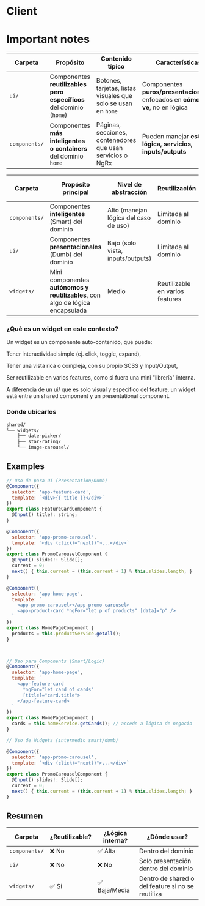 # Client

# Important notes
| Carpeta       | Propósito                                                           | Contenido típico                                              | Características                                                                   |
| ------------- | ------------------------------------------------------------------- | ------------------------------------------------------------- | --------------------------------------------------------------------------------- |
| `ui/`         | Componentes **reutilizables pero específicos** del dominio (`home`) | Botones, tarjetas, listas visuales que solo se usan en `home` | Componentes **puros/presentacionales**, enfocados en **cómo se ve**, no en lógica |
| `components/` | Componentes **más inteligentes o containers** del dominio `home`    | Páginas, secciones, contenedores que usan servicios o NgRx    | Pueden manejar **estado, lógica, servicios, inputs/outputs**                      |



| Carpeta       | Propósito principal                                                            | Nivel de abstracción                  | Reutilización                   | Contiene lógica de negocio | Ejemplos                                                                |
| ------------- | ------------------------------------------------------------------------------ | ------------------------------------- | ------------------------------- | -------------------------- | ----------------------------------------------------------------------- |
| `components/` | Componentes **inteligentes** (Smart) del dominio                               | Alto (manejan lógica del caso de uso) | Limitada al dominio             | ✅ Sí                       | `home-page.component.ts`, `checkout-container.component.ts`             |
| `ui/`         | Componentes **presentacionales** (Dumb) del dominio                            | Bajo (solo vista, inputs/outputs)     | Limitada al dominio             | ❌ No                       | `home-banner.component.ts`, `product-card.component.ts`                 |
| `widgets/`    | Mini componentes **autónomos y reutilizables**, con algo de lógica encapsulada | Medio                                 | Reutilizable en varios features | 🚫 Mínima o autocontenida  | `date-picker`, `carousel`, `rating-star`, `modal`, `notification-toast` |


### ¿Qué es un widget en este contexto?
Un widget es un componente auto-contenido, que puede:

Tener interactividad simple (ej. click, toggle, expand),

Tener una vista rica o compleja, con su propio SCSS y Input/Output,

Ser reutilizable en varios features, como si fuera una mini "librería" interna.

A diferencia de un ui/ que es solo visual y específico del feature, un widget está entre un shared component y un presentational component.

### Donde ubicarlos 
```bash 
shared/
└── widgets/
    ├── date-picker/
    ├── star-rating/
    └── image-carousel/

```
## Examples 
```js
// Uso de para UI (Presentation/Dumb)
@Component({
  selector: 'app-feature-card',
  template: `<div>{{ title }}</div>`
})
export class FeatureCardComponent {
  @Input() title!: string;
}

@Component({
  selector: 'app-promo-carousel',
  template: `<div (click)="next()">...</div>`
})
export class PromoCarouselComponent {
  @Input() slides!: Slide[];
  current = 0;
  next() { this.current = (this.current + 1) % this.slides.length; }
}

@Component({
  selector: 'app-home-page',
  template: `
    <app-promo-carousel></app-promo-carousel>
    <app-product-card *ngFor="let p of products" [data]="p" />
  `
})
export class HomePageComponent {
  products = this.productService.getAll();
}



// Uso para Components (Smart/Logic)
@Component({
  selector: 'app-home-page',
  template: `
    <app-feature-card
      *ngFor="let card of cards"
      [title]="card.title">
    </app-feature-card>
  `
})
export class HomePageComponent {
  cards = this.homeService.getCards(); // accede a lógica de negocio
}

// Uso de Widgets (intermedio smart/dumb)

@Component({
  selector: 'app-promo-carousel',
  template: `<div (click)="next()">...</div>`
})
export class PromoCarouselComponent {
  @Input() slides!: Slide[];
  current = 0;
  next() { this.current = (this.current + 1) % this.slides.length; }
}

```
## Resumen

| Carpeta       | ¿Reutilizable? | ¿Lógica interna? | ¿Dónde usar?                                      |
| ------------- | -------------- | ---------------- | ------------------------------------------------- |
| `components/` | ❌ No           | ✅ Alta           | Dentro del dominio                                |
| `ui/`         | ❌ No           | ❌ No             | Solo presentación dentro del dominio              |
| `widgets/`    | ✅ Sí           | ✅ Baja/Media     | Dentro de shared o del feature si no se reutiliza |
